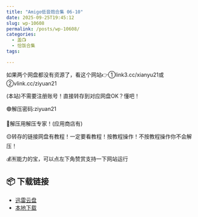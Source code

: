```yaml
---
title: "Amigo低音炮合集 06-10"
date: 2025-09-25T19:45:12
slug: wp-10608
permalink: /posts/wp-10608/
categories:
  - 盖📺
  - 恰饭合集
tags:

---
```


如果两个网盘都没有资源了，看这个网站👉①link3.cc/xianyu21或②vlink.cc/ziyuan21

(本站)不需要注册账号！直接转存到对应网盘OK？懂吧！

🟢解压密码:ziyuan21

🔵解压用解压专家！(应用商店有)

🟡转存的链接网盘有教程！一定要看教程！按教程操作！不按教程操作你不会解压！

💰🈶能力的宝，可以点左下角赞赏支持一下网站运行

## 📦 下载链接
- [迅雷云盘](https://blziyuan21.com/pay-download/10608?key=07baf2be73&down_id=0)
- [本地下载](https://blziyuan21.com/pay-download/10608?key=07baf2be73&down_id=1)

